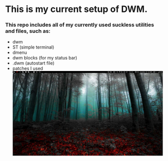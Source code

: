 # This is my current setup of DWM.
### This repo includes all of my currently used suckless utilities and files, such as:
* dwm
* ST (simple terminal)
* dmenu
* dwm blocks (for my status bar)
* .dwm (autostart file)
* patches I used
![](dwmscrot.png)
